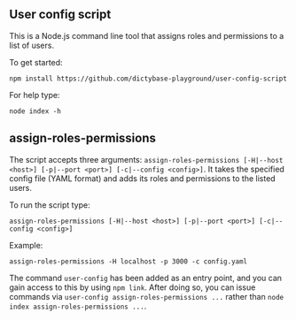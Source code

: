 ## User config script

This is a Node.js command line tool that assigns roles and permissions to a list of users.

To get started:

```
npm install https://github.com/dictybase-playground/user-config-script
```

For help type:

```
node index -h
```

## assign-roles-permissions

The script accepts three arguments: `assign-roles-permissions [-H|--host <host>] [-p|--port <port>] [-c|--config <config>]`. It takes the specified config file (YAML format) and adds its roles and permissions to the listed users.

To run the script type:

```
assign-roles-permissions [-H|--host <host>] [-p|--port <port>] [-c|--config <config>]
```

Example:

```
assign-roles-permissions -H localhost -p 3000 -c config.yaml
```

The command `user-config` has been added as an entry point, and you can gain access to this by using `npm link`. After doing so, you can issue commands via `user-config assign-roles-permissions ...` rather than `node index assign-roles-permissions ...`.
